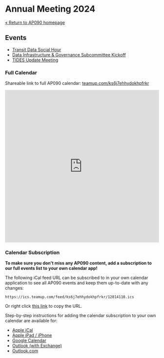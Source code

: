 # Annual Meeting 2024

[« Return to AP090 homepage](/)

## Events

- [Transit Data Social Hour](./social-hour)
- [Data Infrastructure & Governance Subcommittee Kickoff](./data-infra-gov-subcommittee)
- [TIDES Update Meeting](./tides)

### Full Calendar

Shareable link to full AP090 calendar: [teamup.com/ks6j7ehhydokhpfrkr](https://teamup.com/ks6j7ehhydokhpfrkr)

<iframe src="https://teamup.com/ks6j7ehhydokhpfrkr?disableSidepanel=1&showMenu=0&showHeader=0&showViewSelector=0&view=md4&date=2024-01-07&zoom=0.8" style="width: 100%; height: 500px" loading="lazy" frameborder="0"></iframe>

### Calendar Subscription

**To make sure you don't miss any AP090 content, add a subscription to our full events list to your own calendar app!**

The following iCal feed URL can be subscribed to in your own calendar application to see all AP090 events and keep them up-to-date with any changes:

```text
https://ics.teamup.com/feed/ks6j7ehhydokhpfrkr/12814110.ics
```

Or right click [this link](https://ics.teamup.com/feed/ks6j7ehhydokhpfrkr/12814110.ics) to copy the URL.

Step-by-step instructions for adding the calendar subscription to your own calendar are available for:

- [Apple iCal](https://calendar.teamup.com/kb/subscribe-to-teamup-icalendar-feeds/#apple-ical)
- [Apple iPad / iPhone](https://calendar.teamup.com/kb/subscribe-to-teamup-icalendar-feeds/#apple-ipad-iphone)
- [Google Calendar](https://calendar.teamup.com/kb/subscribe-to-teamup-icalendar-feeds/#google-calendar)
- [Outlook (with Exchange)](https://calendar.teamup.com/kb/subscribe-to-teamup-icalendar-feeds/#outlook-with-exchange)
- [Outlook.com](https://calendar.teamup.com/kb/subscribe-to-teamup-icalendar-feeds/#outlook-com)
